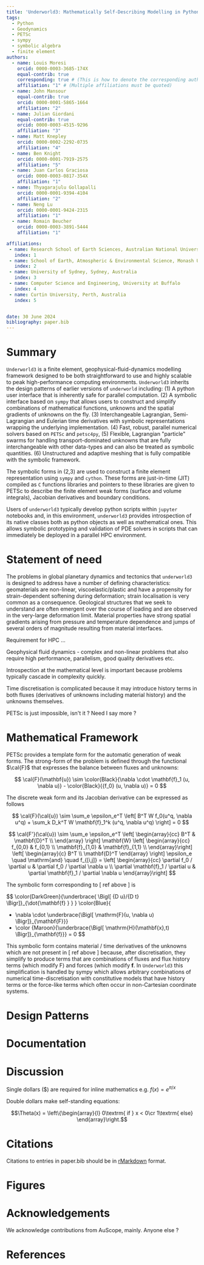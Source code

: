 ```yaml
---
title: 'Underworld3: Mathematically Self-Describing Modelling in Python for Desktop, HPC and Cloud'
tags:
  - Python
  - Geodynamics
  - PETSc
  - sympy
  - symbolic algebra
  - finite element
authors:
  - name: Louis Moresi
    orcid: 0000-0003-3685-174X
    equal-contrib: true
    corresponding: true # (This is how to denote the corresponding author)
    affiliation: "1" # (Multiple affiliations must be quoted)
  - name: John Mansour
    equal-contrib: true
    orcid: 0000-0001-5865-1664
    affiliation: "2"
  - name: Julian Giordani
    equal-contrib: true
    orcid: 0000-0003-4515-9296
    affiliation: "3"
  - name: Matt Knepley
    orcid: 0000-0002-2292-0735
    affiliation: "4"
  - name: Ben Knight
    orcid: 0000-0001-7919-2575
    affiliation: "5"
  - name: Juan Carlos Graciosa
    orcid: 0000-0003-0817-354X
    affiliation: "1"
  - name: Thyagarajulu Gollapalli
    orcid: 0000-0001-9394-4104
    affiliation: "2"
  - name: Neng Lu
    orcid: 0000-0001-9424-2315
    affiliation: "1"
  - name: Romain Beucher
    orcid: 0000-0003-3891-5444
    affiliation: "1"

affiliations:
 - name: Research School of Earth Sciences, Australian National University, Canberra, Australia
   index: 1
 - name: School of Earth, Atmospheric & Environmental Science, Monash University
   index: 2
 - name: University of Sydney, Sydney, Australia
   index: 3
 - name: Computer Science and Engineering, University at Buffalo
   index: 4
 - name: Curtin University, Perth, Australia
   index: 5


date: 30 June 2024
bibliography: paper.bib
---
```


# Summary


`Underworld3` is a finite element, geophysical-fluid-dynamics modelling framework
 designed to be both straightforward to use and highly scalable to peak high-performance computing environments.
 `Underworld3` inherits the design patterns of earlier versions of `underworld` including: (1) A python user interface that is inherently safe for parallel computation. (2) A symbolic interface based on `sympy` that allows users to construct and simplify combinations of mathematical functions, unknowns and the spatial gradients of unknowns on the fly. (3) Interchangeable Lagrangian, Semi-Lagrangian and Eulerian time derivatives with symbolic representations wrapping the underlying implementation. (4) Fast, robust, parallel numerical solvers based on `PETSc` and `petsc4py`, (5) Flexible, Lagrangian "particle"  swarms for handling transport-dominated unknowns that are fully interchangeable with other data-types and can also be treated as symbolic quantities. (6) Unstructured and adaptive meshing that is fully compatible with the symbolic framework.

The symbolic forms in (2,3) are used to construct a finite element representation using `sympy` and `cython`. These forms are just-in-time (JIT) compiled as `C` functions libraries and pointers to these libraries are given to PETSc to describe the finite element weak forms (surface and volume integrals), Jacobian derivatives and boundary conditions.

Users of `underworld3` typically develop python scripts within `jupyter` notebooks and, in this environment, `underworld3` provides introspection of its native classes both as python objects as well as mathematical ones. This allows symbolic prototyping and validation of PDE solvers in scripts that can immediately be deployed in a parallel HPC environment.

# Statement of need

The problems in global planetary dynamics and tectonics that `underworld3` is designed to address have a number of defining characteristics:  geomaterials are non-linear, viscoelastic/plastic and have a propensity for strain-dependent softening during deformation; strain localisation is very common as a consequence. Geological structures that we seek to understand are often emergent over the course of loading and are observed in the very-large deformation limit. Material properties have strong spatial gradients arising from pressure and temperature dependence and jumps of several orders of magnitude resulting from material interfaces.

Requirement for HPC ...





Geophysical fluid dynamics - complex and non-linear problems that also require high performance, parallelism, good quality derivatives etc.

Introspection at the mathematical level is important because problems typically cascade in complexity quickly.

Time discretisation is complicated because it may introduce history terms in both fluxes (derivatives of unknowns including material history) and the unknowns themselves.


PETSc is just impossible, isn't it ? Need I say more ?


# Mathematical Framework

PETSc provides a template form for the automatic generation of weak forms. The strong-form of the problem is defined through the functional $\cal{F}$ that expresses the balance between fluxes and unknowns:

$$
\cal{F}(\mathbf{u}) \sim \color{Black}{\nabla \cdot \mathbf{f}_1 (u, \nabla u)} - \color{Black}{{f_0} (u, \nabla u)} = 0
$$

The discrete weak form and its Jacobian derivative can be expressed as follows

$$ \cal{F}(\cal{u}) \sim \sum_e \epsilon_e^T \left[ B^T W f_0(u^q, \nabla u^q) + \sum_k D_k^T W \mathbf{f}_1^k (u^q, \nabla u^q) \right] = 0
$$

$$ \cal{F'}(\cal{u}) \sim \sum_e \epsilon_e^T
                \left[ \begin{array}{cc}
                    B^T  & \mathbf{D}^T \\
                \end{array} \right]
                \mathbf{W}
                \left[ \begin{array}{cc}
                    f_{0,0} & f_{0,1} \\
                    \mathbf{f}_{1,0} & \mathbf{f}_{1,1} \\
                \end{array}\right]
                 \left[ \begin{array}{c}
                    B^T  \\
                    \mathbf{D}^T
                \end{array} \right] \epsilon_e
\quad \mathrm{and} \quad
                f_{[i,j]} =
                \left[ \begin{array}{cc}
                    \partial f_0 / \partial u & \partial f_0 / \partial \nabla u \\
                    \partial \mathbf{f}_1 / \partial u & \partial \mathbf{f}_1 / \partial \nabla u
                \end{array}\right]
$$

The symbolic form corresponding to [ ref above ] is

$$
\color{DarkGreen}{\underbrace{ \Bigl[ {D u}/{D t} \Bigr]}_{\dot{\mathbf{f} } } }
 \color{Blue}{
- \nabla \cdot \underbrace{\Bigl[ \mathrm{F}(u, \nabla u) \Bigr]}_{\mathbf{F}}}
- \color {Maroon}{\underbrace{\Bigl[
   \mathrm{H}(\mathbf{x},t) \Bigr]}_{\mathbf{f}}}
= 0
$$

This symbolic form contains material / time derivatives of the unknowns which are not present in [ ref above ] because, after discretisation, they simplify to produce terms that are combinations of fluxes and flux history terms (which modify $\mathrm{F}$) and forces (which modify $\mathbf{f}$. In `Underworld3` this simplification is handled by sympy which allows arbitrary combinations of numerical time-discretisation with constitutive models that have history terms or the force-like terms which often occur in non-Cartesian coordinate systems.

# Design Patterns


# Documentation


# Discussion


Single dollars ($) are required for inline mathematics e.g. $f(x) = e^{\pi/x}$

Double dollars make self-standing equations:

$$\Theta(x) = \left\{\begin{array}{l}
0\textrm{ if } x < 0\cr
1\textrm{ else}
\end{array}\right.$$

<!-- You can also use plain \LaTeX for equations
\begin{equation}\label{eq:fourier}
\hat f(\omega) = \int_{-\infty}^{\infty} f(x) e^{i\omega x} dx
\end{equation}
and refer to \autoref{eq:fourier} from text. -->

# Citations

Citations to entries in paper.bib should be in
[rMarkdown](http://rmarkdown.rstudio.com/authoring_bibliographies_and_citations.html)
format.

# Figures

<!-- Figures can be included like this:
![Caption for example figure.\label{fig:example}](figure.png)
and referenced from text using \autoref{fig:example}.

Figure sizes can be customized by adding an optional second parameter:
![Caption for example figure.](figure.png){ width=20% } -->

# Acknowledgements

We acknowledge contributions from AuScope, mainly. Anyone else ?

# References
